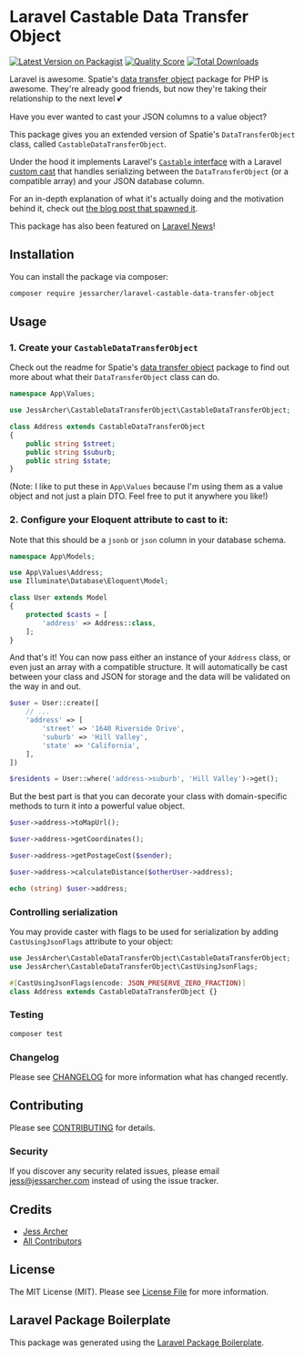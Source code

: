# Laravel Castable Data Transfer Object

[![Latest Version on Packagist](https://img.shields.io/packagist/v/jessarcher/laravel-castable-data-transfer-object.svg?style=flat-square)](https://packagist.org/packages/jessarcher/laravel-castable-data-transfer-object)
[![Quality Score](https://img.shields.io/scrutinizer/g/jessarcher/laravel-castable-data-transfer-object.svg?style=flat-square)](https://scrutinizer-ci.com/g/jessarcher/laravel-castable-data-transfer-object)
[![Total Downloads](https://img.shields.io/packagist/dt/jessarcher/laravel-castable-data-transfer-object.svg?style=flat-square)](https://packagist.org/packages/jessarcher/laravel-castable-data-transfer-object)

Laravel is awesome. Spatie's [data transfer object](https://github.com/spatie/data-transfer-object) package for PHP is awesome. They're already good friends, but now they're taking their relationship to the next level 💕

Have you ever wanted to cast your JSON columns to a value object?

This package gives you an extended version of Spatie's `DataTransferObject` class, called `CastableDataTransferObject`.

Under the hood it implements Laravel's [`Castable` interface](https://laravel.com/docs/8.x/eloquent-mutators#castables) with a Laravel [custom cast](https://laravel.com/docs/8.x/eloquent-mutators#custom-casts) that handles serializing between the `DataTransferObject` (or a compatible array) and your JSON database column.

For an in-depth explanation of what it's actually doing and the motivation behind it, check out [the blog post that spawned it](https://jessarcher.com/blog/casting-json-columns-to-value-objects/).

This package has also been featured on [Laravel News](https://laravel-news.com/laravel-castable-data-transfer-object)!

## Installation

You can install the package via composer:

```bash
composer require jessarcher/laravel-castable-data-transfer-object
```

## Usage

### 1. Create your `CastableDataTransferObject`

Check out the readme for Spatie's [data transfer object](https://github.com/spatie/data-transfer-object) package to find out more about what their `DataTransferObject` class can do.

``` php
namespace App\Values;

use JessArcher\CastableDataTransferObject\CastableDataTransferObject;

class Address extends CastableDataTransferObject
{
    public string $street;
    public string $suburb;
    public string $state;
}
```

(Note: I like to put these in `App\Values` because I'm using them as a value object and not just a plain DTO. Feel free to put it anywhere you like!)

### 2. Configure your Eloquent attribute to cast to it:

Note that this should be a `jsonb` or `json` column in your database schema.

```php
namespace App\Models;

use App\Values\Address;
use Illuminate\Database\Eloquent\Model;

class User extends Model
{
    protected $casts = [
        'address' => Address::class,
    ];
}
```

And that's it! You can now pass either an instance of your `Address` class, or even just an array with a compatible structure. It will automatically be cast between your class and JSON for storage and the data will be validated on the way in and out.

```php
$user = User::create([
    // ...
    'address' => [
        'street' => '1640 Riverside Drive',
        'suburb' => 'Hill Valley',
        'state' => 'California',
    ],
])

$residents = User::where('address->suburb', 'Hill Valley')->get();
```

But the best part is that you can decorate your class with domain-specific methods to turn it into a powerful value object.

```php
$user->address->toMapUrl();

$user->address->getCoordinates();

$user->address->getPostageCost($sender);

$user->address->calculateDistance($otherUser->address);

echo (string) $user->address;
```

### Controlling serialization

You may provide caster with flags to be used for serialization by adding `CastUsingJsonFlags` attribute to your object:

```php
use JessArcher\CastableDataTransferObject\CastableDataTransferObject;
use JessArcher\CastableDataTransferObject\CastUsingJsonFlags;

#[CastUsingJsonFlags(encode: JSON_PRESERVE_ZERO_FRACTION)]
class Address extends CastableDataTransferObject {}
```

### Testing

``` bash
composer test
```

### Changelog

Please see [CHANGELOG](CHANGELOG.md) for more information what has changed recently.

## Contributing

Please see [CONTRIBUTING](CONTRIBUTING.md) for details.

### Security

If you discover any security related issues, please email jess@jessarcher.com instead of using the issue tracker.

## Credits

- [Jess Archer](https://github.com/jessarcher)
- [All Contributors](../../contributors)

## License

The MIT License (MIT). Please see [License File](LICENSE.md) for more information.

## Laravel Package Boilerplate

This package was generated using the [Laravel Package Boilerplate](https://laravelpackageboilerplate.com).
